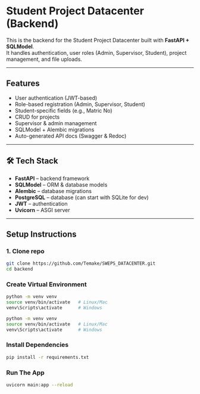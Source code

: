 #  Student Project Datacenter (Backend)

This is the backend for the Student Project Datacenter built with **FastAPI + SQLModel**.  
It handles authentication, user roles (Admin, Supervisor, Student), project management, and file uploads.

---

## Features
- User authentication (JWT-based)
- Role-based registration (Admin, Supervisor, Student)
- Student-specific fields (e.g., Matric No)
- CRUD for projects
- Supervisor & admin management
- SQLModel + Alembic migrations
- Auto-generated API docs (Swagger & Redoc)

---

## 🛠 Tech Stack
- **FastAPI** – backend framework
- **SQLModel** – ORM & database models
- **Alembic** – database migrations
- **PostgreSQL** – database (can start with SQLite for dev)
- **JWT** – authentication
- **Uvicorn** – ASGI server

---

##  Setup Instructions

### 1. Clone repo
```bash
git clone https://github.com/Temake/SWEPS_DATACENTER.git
cd backend
```

### Create Virtual Environment

```bash
python -m venv venv
source venv/bin/activate   # Linux/Mac
venv\Scripts\activate      # Windows
```

```bash
python -m venv venv
source venv/bin/activate   # Linux/Mac
venv\Scripts\activate      # Windows
```

### Install Dependencies
```bash
pip install -r requirements.txt
```
### Run The App
```bash
uvicorn main:app --reload
```
